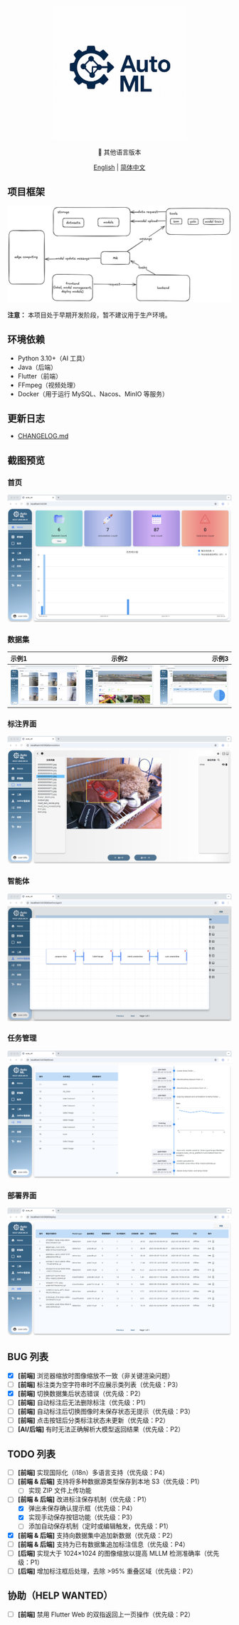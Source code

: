 ﻿<div align="center">
  <img src="./readme/icon_with_text.png" width="300" height="300">
</div>

<p align="center">📘 其他语言版本</p>
<p align="center">
  <a href="README_en.md">English</a> | <a href="README.md">简体中文</a>
</p>

## 项目框架

![image](./readme/image.png)

**注意：** 本项目处于早期开发阶段，暂不建议用于生产环境。

## 环境依赖

- Python 3.10+（AI 工具）
- Java（后端）
- Flutter（前端）
- FFmpeg（视频处理）
- Docker（用于运行 MySQL、Nacos、MinIO 等服务）

## 更新日志

- [CHANGELOG.md](./CHANGELOG.md)

## 截图预览

### 首页

![home](./readme/home.png)

### 数据集

| 示例1 | 示例2 | 示例3 |
| :--- | :---: | ---: |
| ![1](./readme/dataset1.jpg) | ![2](./readme/dataset2.png) | ![3](./readme/dataset3.png) |

### 标注界面

![annotation](./readme/annotation.png)

### 智能体

![agent](./readme/agent.png)

### 任务管理

![task](./readme/task.png)

### 部署界面

![deploy](./readme/deploy.png)

## BUG 列表

- [x] **[前端]** 浏览器缩放时图像缩放不一致（非关键渲染问题）
- [ ] **[前端]** 标注类为空字符串时不应展示类列表（优先级：P3）
- [x] **[前端]** 切换数据集后状态错误（优先级：P2）
- [ ] **[前端]** 自动标注后无法删除标注（优先级：P1）
- [ ] **[前端]** 自动标注后切换图像时未保存状态无提示（优先级：P3）
- [ ] **[前端]** 点击按钮后分类标注状态未更新（优先级：P2）
- [ ] **[AI/后端]** 有时无法正确解析大模型返回结果（优先级：P2）

## TODO 列表

- [ ] **[前端]** 实现国际化（i18n）多语言支持（优先级：P4）
- [ ] **[前端 & 后端]** 支持将多种数据源类型保存到本地 S3（优先级：P1）
  - [ ] 实现 ZIP 文件上传功能
- [ ] **[前端 & 后端]** 改进标注保存机制（优先级：P1）
  - [x] 弹出未保存确认提示框（优先级：P4）
  - [x] 实现手动保存按钮功能（优先级：P3）
  - [ ] 添加自动保存机制（定时或编辑触发，优先级：P1）
- [x] **[前端 & 后端]** 支持向数据集中追加新数据（优先级：P2）
- [ ] **[前端 & 后端]** 支持为已有数据集追加标注信息（优先级：P4）
- [ ] **[后端]** 实现大于 1024×1024 的图像缩放以提高 MLLM 检测准确率（优先级：P1）
- [ ] **[后端]** 增加标注框后处理，去除 >95% 重叠区域（优先级：P2）

## 协助（HELP WANTED）

- [ ] **[前端]** 禁用 Flutter Web 的双指返回上一页操作（优先级：P2）

